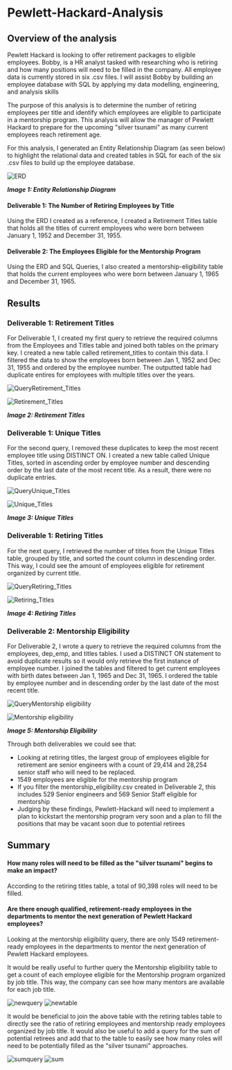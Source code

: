 # Pewlett-Hackard-Analysis

## Overview of the analysis

Pewlett Hackard is looking to offer retirement packages to eligible employees. Bobby, is a HR analyst tasked with researching who is retiring and how many positions will need to be filled in the company. All employee data is currently stored in six .csv files. I will assist Bobby by building an employee database with SQL by applying my data modelling, engineering, and analysis skills 

The purpose of this analysis is to determine the number of retiring employees per title and identify which employees are eligible to participate in a mentorship program. This analysis will allow the manager of Pewlett Hackard to prepare for the upcoming "silver tsunami" as many current employees reach retirement age. 

For this analysis, I generated an Entity Relationship Diagram (as seen below) to highlight the relational data and created tables in SQL for each of the six .csv files to build up the employee database. 

![ERD](https://github.com/Soniaprogram/Pewlett-Hackard-Analysis/blob/main/EmployeeDB.png)

***Image 1: Entity Relationship Diagram***

#### Deliverable 1: The Number of Retiring Employees by Title

Using the ERD I created as a reference, I created a Retirement Titles table that holds all the titles of current employees who were born between January 1, 1952 and December 31, 1955. 

#### Deliverable 2: The Employees Eligible for the Mentorship Program

Using the ERD and SQL Queries, I also created a mentorship-eligibility table that holds the current employees who were born between January 1, 1965 and December 31, 1965.


## Results

### Deliverable 1: Retirement Titles

For Deliverable 1, I created my first query to retrieve the required columns from the Employees and Titles table and joined both tables on the primary key. I created a new table called retirement_titles to contain this data. I filtered the data to show the employees born between Jan 1, 1952 and Dec 31, 1955 and ordered by the employee number. The outputted table had duplicate entires for employees with multiple titles over the years.

![QueryRetirement_Titles](https://github.com/Soniaprogram/Pewlett-Hackard-Analysis/blob/main/Images/query1retirement_titles.PNG)

![Retirement_Titles](https://github.com/Soniaprogram/Pewlett-Hackard-Analysis/blob/main/Images/retirementtitles.PNG)

***Image 2: Retirement Titles***

### Deliverable 1: Unique Titles
For the second query, I removed these duplicates to keep the most recent employee title using DISTINCT ON. I created a new table called Unique Titles, sorted in ascending order by employee number and descending order by the last date of the most recent title. As a result, there were no duplicate entries. 

![QueryUnique_Titles](https://github.com/Soniaprogram/Pewlett-Hackard-Analysis/blob/main/Images/query2uniquetitles.PNG)

![Unique_Titles](https://github.com/Soniaprogram/Pewlett-Hackard-Analysis/blob/main/Images/uniquetitles.PNG)

***Image 3: Unique Titles***

### Deliverable 1: Retiring Titles
For the next query, I retrieved the number of titles from the Unique Titles table, grouped by title, and sorted the count column in descending order. This way, I could see the amount of employees eligible for retirement organized by current title. 

![QueryRetiring_Titles](https://github.com/Soniaprogram/Pewlett-Hackard-Analysis/blob/main/Images/query3retirementtitles.PNG)

![Retiring_Titles](https://github.com/Soniaprogram/Pewlett-Hackard-Analysis/blob/main/Images/retiringtitles.PNG)

***Image 4: Retiring Titles***

### Deliverable 2: Mentorship Eligibility
For Deliverable 2, I wrote a query to retrieve the required columns from the employees, dep_emp, and titles tables. I used a DISTINCT ON statement to avoid duplicate results so it would only retrieve the first instance of employee number. I joined the tables and filtered to get current employees with birth dates between Jan 1, 1965 and Dec 31, 1965. I ordered the table by employee number and in descending order by the last date of the most recent title.

![QueryMentorship eligibility](https://github.com/Soniaprogram/Pewlett-Hackard-Analysis/blob/main/Images/deliver2.PNG)

![Mentorship eligibility](https://github.com/Soniaprogram/Pewlett-Hackard-Analysis/blob/main/Images/del2table.PNG)

***Image 5: Mentorship Eligibility***

Through both deliverables we could see that:
- Looking at retiring titles, the largest group of employees eligible for retirement are senior engineers with a count of 29,414 and 28,254 senior staff who will need to be replaced.
- 1549 employees are eligible for the mentorship program
- If you filter the mentorship_eligibility.csv created in Deliverable 2, this includes 529 Senior engineers and 569 Senior Staff eligible for mentorship
- Judging by these findings, Pewlett-Hackard will need to implement a plan to kickstart the mentorship program very soon and a plan to fill the positions that may be vacant soon due to potential retirees

## Summary

#### How many roles will need to be filled as the "silver tsunami" begins to make an impact?
According to the retiring titles table, a total of 90,398 roles will need to be filled. 

#### Are there enough qualified, retirement-ready employees in the departments to mentor the next generation of Pewlett Hackard employees?
Looking at the mentorship eligibility query, there are only 1549 retirement-ready employees in the departments to mentor the next generation of Pewlett Hackard employees. 

It would be really useful to further query the Mentorship eligibility table to get a count of each employee eligible for the Mentorship program organized by job title. This way, the company can see how many mentors are available for each job title. 

![newquery](https://github.com/Soniaprogram/Pewlett-Hackard-Analysis/blob/main/Images/additionalquery.PNG)
![newtable](https://github.com/Soniaprogram/Pewlett-Hackard-Analysis/blob/main/Images/newquery.PNG)

It would be beneficial to join the above table with the retiring tables table to directly see the ratio of retiring employees and mentorship ready employees organized by job title. It would also be useful to add a query for the sum of potential retirees and add that to the table to easily see how many roles will need to be potentially filled as the "silver tsunami" approaches. 

![sumquery](https://github.com/Soniaprogram/Pewlett-Hackard-Analysis/blob/main/Images/sumofretirees.PNG)
![sum](https://github.com/Soniaprogram/Pewlett-Hackard-Analysis/blob/main/Images/sum.PNG)
